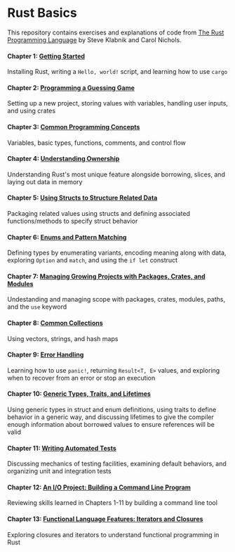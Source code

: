 # Rust Basics

This repository contains exercises and explanations of code from [The Rust Programming Language](https://doc.rust-lang.org/stable/book/title-page.html) by Steve Klabnik and Carol Nichols. 

#### Chapter 1: [Getting Started](https://github.com/shai-github/rust/tree/main/hello_world)

Installing Rust, writing a `Hello, world!` script, and learning how to use `cargo`

#### Chapter 2: [Programming a Guessing Game](https://github.com/shai-github/rust/tree/main/guessing_game)

Setting up a new project, storing values with variables, handling user inputs, and using crates

#### Chapter 3: [Common Programming Concepts](https://github.com/shai-github/rust/tree/main/common_concepts)

Variables, basic types, functions, comments, and control flow

#### Chapter 4: [Understanding Ownership](https://github.com/shai-github/rust/tree/main/ownership)

Understanding Rust's most unique feature alongside borrowing, slices, and laying out data in memory

#### Chapter 5: [Using Structs to Structure Related Data](https://github.com/shai-github/rust/tree/main/structs)

Packaging related values using structs and defining associated functions/methods to specify struct behavior

#### Chapter 6: [Enums and Pattern Matching](https://github.com/shai-github/rust/tree/main/enum)

Defining types by enumerating variants, encoding meaning along with data, exploring `Option` and `match`, and using the `if let` construct

#### Chapter 7: [Managing Growing Projects with Packages, Crates, and Modules](https://github.com/shai-github/rust/tree/main/package)

Undestanding and managing scope with packages, crates, modules, paths, and the `use` keyword

#### Chapter 8: [Common Collections](https://github.com/shai-github/rust/tree/main/collections)

Using vectors, strings, and hash maps

#### Chapter 9: [Error Handling](https://github.com/shai-github/rust/tree/main/errors)

Learning how to use `panic!`, returning `Result<T, E>` values, and exploring when to recover from an error or stop an execution

#### Chapter 10: [Generic Types, Traits, and Lifetimes](https://github.com/shai-github/rust/tree/main/generic)

Using generic types in struct and enum definitions, using traits to define behavior in a generic way, and discussing lifetimes to give the compiler enough information about borrowed values to ensure references will be valid

#### Chapter 11: [Writing Automated Tests](https://github.com/shai-github/rust/tree/main/testing)

Discussing mechanics of testing facilities, examining default behaviors, and organizing unit and integration tests

#### Chapter 12: [An I/O Project: Building a Command Line Program](https://github.com/shai-github/cli)

Reviewing skills learned in Chapters 1-11 by building a command line tool 

#### Chapter 13: [Functional Language Features: Iterators and Closures](https://github.com/shai-github/rust/tree/main/functional)

Exploring closures and iterators to understand functional programming in Rust